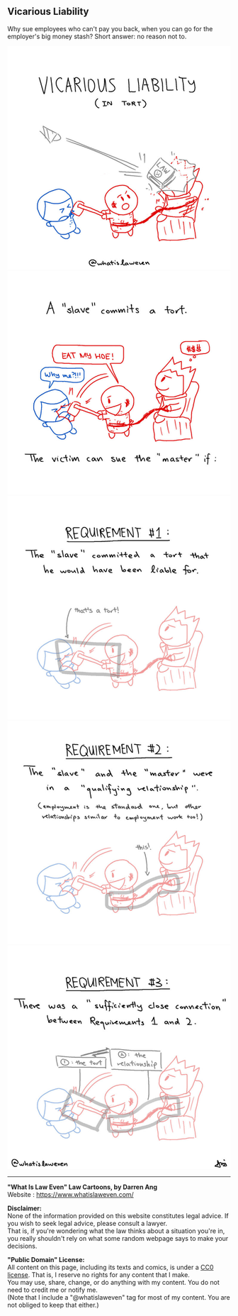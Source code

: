 ## Vicarious Liability
Why sue employees who can't pay you back, when you can go for the employer's big money stash? Short answer: no reason not to.

![](vicarious-liability-1.jpg)  
![](vicarious-liability-2.jpg)  
![](vicarious-liability-3.jpg)  
![](vicarious-liability-4.jpg)  
![](vicarious-liability-5.jpg)  

--- 

**"What Is Law Even" Law Cartoons, by Darren Ang**  
Website : <https://www.whatislaweven.com/>

**Disclaimer:**  
None of the information provided on this website constitutes legal advice. If you wish to seek legal advice, please consult a lawyer.  
That is, if you're wondering what the law thinks about a situation you're in, you really shouldn't rely on what some random webpage says to make your decisions.  

**"Public Domain" License:**  
All content on this page, including its texts and comics, is under a [CC0 license](https://creativecommons.org/share-your-work/public-domain/cc0/). That is, I reserve no rights for any content that I make.   
You may use, share, change, or do anything with my content. You do not need to credit me or notify me.  
(Note that I include a "@whatislaweven" tag for most of my content. You are not obliged to keep that either.)   
